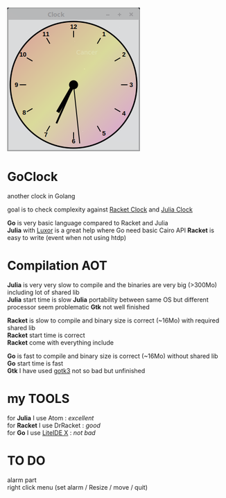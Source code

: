 ![splash image](images/GoClock.png) 

# GoClock
another clock in Golang

goal is to check complexity against [Racket Clock](https://github.com/nodrygo/RktAlarmClock) and [Julia Clock](https://github.com/nodrygo/jAnalogAlarmClock) 

__Go__ is very basic language compared to Racket and Julia   
__Julia__ with [Luxor](https://github.com/JuliaGraphics/Luxor.jl) is a great help where Go need basic Cairo API
__Racket__ is easy to write (event when not using htdp)

# Compilation AOT
__Julia__ is very very slow to compile and the binaries are very big (>300Mo) including lot of shared lib     
__Julia__ start time is slow
__Julia__ portability between same OS but different processor seem problematic 
__Gtk__ not well finished    

__Racket__ is slow to compile and binary size is correct (~16Mo) with required shared lib        
__Racket__ start time is correct    
__Racket__  come with everything include 

__Go__ is fast to compile and binary size is correct (~16Mo) without shared lib      
__Go__ start time is fast  
__Gtk__ I have used [gotk3](https://github.com/gotk3/gotk3) not so bad but unfinished    

# my TOOLS
for __Julia__ I use Atom : _excellent_    
for __Racket__ I use DrRacket : _good_    
for __Go__ I use [LiteIDE X](https://liteide.org/en/) : _not bad_      

# TO DO    
alarm part   
right click menu  (set alarm / Resize / move / quit)  

